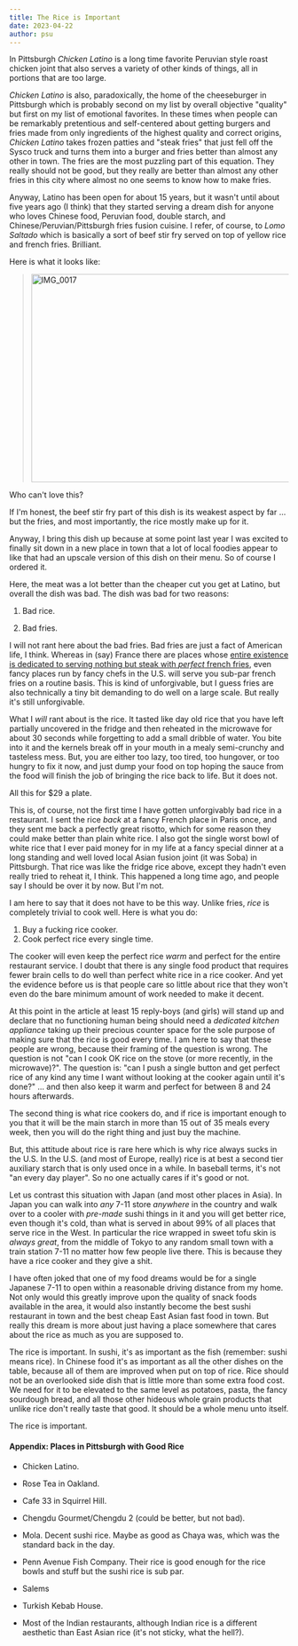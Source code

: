 ```yaml
---
title: The Rice is Important
date: 2023-04-22
author: psu
---
```


In Pittsburgh _Chicken Latino_ is a long time favorite Peruvian style roast chicken joint
that also serves a variety of other kinds of things, all in portions that are too large.

_Chicken Latino_ is also, paradoxically, the home of the cheeseburger in Pittsburgh which
is probably second on my list by overall objective "quality" but first on my list of
emotional favorites. In these times when people can be remarkably pretentious and
self-centered about getting burgers and fries made from only ingredients of the highest
quality and correct origins, _Chicken Latino_ takes frozen patties and "steak fries" that
just fell off the Sysco truck and turns them into a burger and fries better than almost
any other in town. The fries are the most puzzling part of this equation. They really
should not be good, but they really are better than almost any other fries in this city
where almost no one seems to know how to make fries.

Anyway, Latino has been open for about 15 years, but it wasn't until about five years ago
(I think) that they started serving a dream dish for anyone who loves Chinese food,
Peruvian food, double starch, and Chinese/Peruvian/Pittsburgh fries fusion cuisine. I
refer, of course, to _Lomo Saltado_ which is basically a sort of beef stir fry served on
top of yellow rice and french fries. Brilliant.

Here is what it looks like:

> <a data-flickr-embed="true" href="https://www.flickr.com/photos/79904144@N00/50071740991/in/photostream" title="IMG_0017"><img src="https://live.staticflickr.com/65535/50071740991_4a4d0b1884.jpg" width="500" height="375" alt="IMG_0017"></a>

Who can't love this?

If I'm honest, the beef stir fry part of this dish is its weakest aspect by far ... but
the fries, and most importantly, the rice mostly make up for it.

Anyway, I bring this dish up because at some point last year I was excited to finally sit
down in a new place in town that a lot of local foodies appear to like that had an upscale
version of this dish on their menu. So of course I ordered it. 

Here, the meat was a lot better than the cheaper cut you get at Latino, but overall the
dish was bad. The dish was bad for two reasons:

1. Bad rice.

1. Bad fries.

I will not rant here about the bad fries. Bad fries are just a fact of American life, I
think. Whereas in (say) France there are places whose <a
href="https://www.relaisentrecote.fr/?page_id=205&lang=en_GB">entire existence is
dedicated to serving nothing but steak with _perfect_ french fries</a>, even fancy places
run by fancy chefs in the U.S. will serve you sub-par french fries on a routine basis.
This is kind of unforgivable, but I guess fries are also technically a tiny bit demanding
to do well on a large scale. But really it's still unforgivable.

What I _will_ rant about is the rice. It tasted like day old rice that you have left
partially uncovered in the fridge and then reheated in the microwave for about 30 seconds
while forgetting to add a small dribble of water. You bite into it and the kernels break
off in your mouth in a mealy semi-crunchy and tasteless mess. But, you are either too
lazy, too tired, too hungover, or too hungry to fix it now, and just dump your food on top
hoping the sauce from the food will finish the job of bringing the rice back to life. But
it does not.

All this for $29 a plate.

This is, of course, not the first time I have gotten unforgivably bad rice in a
restaurant. I sent the rice _back_ at a fancy French place in Paris once, and they sent me
back a perfectly great risotto, which for some reason they could make better than plain
white rice. I also got the single worst bowl of white rice that I ever paid money for in
my life at a fancy special dinner at a long standing and well loved local Asian fusion
joint (it was Soba) in Pittsburgh. That rice was like the fridge rice above, except they
hadn't even really tried to reheat it, I think. This happened a long time ago, and people
say I should be over it by now. But I'm not.

I am here to say that it does not have to be this way. Unlike fries, _rice_ is completely
trivial to cook well. Here is what you do:

1. Buy a fucking rice cooker.
1. Cook perfect rice every single time.

The cooker will even keep the perfect rice _warm_ and perfect for the entire restaurant
service. I doubt that there is any single food product that requires fewer brain cells to
do well than perfect white rice in a rice cooker. And yet the evidence before us is that
people care so little about rice that they won't even do the bare minimum amount of work
needed to make it decent.

At this point in the article at least 15 reply-boys (and girls) will stand up and declare
that no functioning human being should need a _dedicated kitchen appliance_ taking up
their precious counter space for the sole purpose of making sure that the rice is good
every time. I am here to say that these people are wrong, because their framing of the
question is wrong. The question is not "can I cook OK rice on the stove (or more recently,
in the microwave)?". The question is: "can I push a single button and get perfect rice of
any kind any time I want without looking at the cooker again until it's done?" ... and
then also keep it warm and perfect for between 8 and 24 hours afterwards.

The second thing is what rice cookers do, and if rice is important enough to you that it
will be the main starch in more than 15 out of 35 meals every week, then you will do the
right thing and just buy the machine.

But, this attitude about rice is rare here which is why rice always sucks in the U.S. In
the U.S. (and most of Europe, really) rice is at best a second tier auxiliary starch that
is only used once in a while. In baseball terms, it's not "an every day player". So no one
actually cares if it's good or not.

Let us contrast this situation with Japan (and most other places in Asia). In Japan you
can walk into _any_ 7-11 store _anywhere_ in the country and walk over to a cooler with
_pre-made_ sushi things in it and you will get better rice, even though it's cold, than
what is served in about 99% of all places that serve rice in the West. In particular the
rice wrapped in sweet tofu skin is _always great_, from the middle of Tokyo to any random
small town with a train station 7-11 no matter how few people live there. This is because
they have a rice cooker and they give a shit.

I have often joked that one of my food dreams would be for a single Japanese 7-11 to open
within a reasonable driving distance from my home. Not only would this greatly improve
upon the quality of snack foods available in the area, it would also instantly become the
best sushi restaurant in town and the best cheap East Asian fast food in town. But really
this dream is more about just having a place somewhere that cares about the rice as much
as you are supposed to. 

The rice is important. In sushi, it's as important as the fish (remember: sushi means
rice). In Chinese food it's as important as all the other dishes on the table, because all
of them are improved when put on top of rice. Rice should not be an overlooked side dish
that is little more than some extra food cost. We need for it to be elevated to the same
level as potatoes, pasta, the fancy sourdough bread, and all those other hideous whole
grain products that unlike rice don't really taste that good. It should be a whole menu
unto itself.

The rice is important.

#### Appendix: Places in Pittsburgh with Good Rice

- Chicken Latino.

- Rose Tea in Oakland.

- Cafe 33 in Squirrel Hill.

- Chengdu Gourmet/Chengdu 2 (could be better, but not bad).

- Mola. Decent sushi rice. Maybe as good as Chaya was, which was the standard
  back in the day.

- Penn Avenue Fish Company. Their rice is good enough for the rice bowls and stuff but the
  sushi rice is sub par.

- Salems

- Turkish Kebab House.

- Most of the Indian restaurants, although Indian rice is a different aesthetic than East
  Asian rice (it's not sticky, what the hell?).